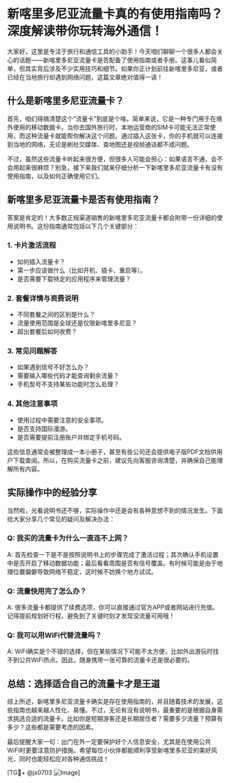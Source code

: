 # 新喀里多尼亚流量卡真的有使用指南吗？深度解读带你玩转海外通信！

大家好，这里是专注于旅行和通信工具的小助手！今天咱们聊聊一个很多人都会关心的话题——新喀里多尼亚流量卡是否配备了使用指南或者手册。这事儿看似简单，但其实背后涉及不少实用技巧和细节。如果你正计划前往新喀里多尼亚，或者已经在当地旅行却遇到网络问题，这篇文章绝对值得一读！

## 什么是新喀里多尼亚流量卡？

首先，咱们得搞清楚这个“流量卡”到底是个啥。简单来说，它是一种专门用于在境外使用的移动数据卡。当你去国外旅行时，本地运营商的SIM卡可能无法正常使用，而这种流量卡就能帮你解决这个问题。通过插入这张卡，你的手机就可以连接到当地的网络，无论是刷社交媒体、查地图还是视频通话都不成问题。

不过，虽然这些流量卡听起来很方便，但很多人可能会担心：如果语言不通，会不会用起来很麻烦？别急，接下来我们就来仔细分析一下新喀里多尼亚流量卡有没有使用指南，以及如何正确使用它们。

## 新喀里多尼亚流量卡是否有使用指南？

答案是肯定的！大多数正规渠道销售的新喀里多尼亚流量卡都会附带一份详细的使用说明书。这份指南通常包括以下几个关键部分：

### 1. **卡片激活流程**
   - 如何插入流量卡？
   - 第一步应该做什么（比如开机、插卡、重启等）。
   - 是否需要下载特定的应用程序来管理流量？

### 2. **套餐详情与资费说明**
   - 不同套餐之间的区别是什么？
   - 流量使用范围是全球还是仅限新喀里多尼亚？
   - 超出套餐后如何收费？

### 3. **常见问题解答**
   - 如果遇到信号不好怎么办？
   - 需要输入哪些代码才能查询剩余流量？
   - 手机型号不支持某些功能时怎么处理？

### 4. **其他注意事项**
   - 使用过程中需要注意的安全事项。
   - 是否支持国际漫游。
   - 是否需要提前注册账户并绑定手机号码。

这些信息通常会被整理成一本小册子，甚至有些公司还会提供电子版PDF文档供用户下载查阅。所以，在购买流量卡之前，建议先向客服咨询清楚，并确保自己能理解所有内容。

## 实际操作中的经验分享

当然啦，光看说明书还不够，实际操作中还是会有各种意想不到的情况发生。下面给大家分享几个常见的疑问及解决办法：

### Q: 我买的流量卡为什么一直连不上网？
A: 首先检查一下是不是按照说明书上的步骤完成了激活过程；其次确认手机设置中是否开启了移动数据功能；最后看看周围是否有信号覆盖。有时候可能是由于地理位置偏僻导致网络不稳定，这时候不妨换个地方试试。

### Q: 流量快用完了怎么办？
A: 很多流量卡都提供了续费选项，你可以直接通过官方APP或者网站进行充值。记得提前规划好行程，避免到了关键时刻才发现没流量可用哦！

### Q: 我可以用WiFi代替流量吗？
A: WiFi确实是个不错的选择，但在某些情况下可能不太方便，比如外出游玩时找不到公共WiFi热点。因此，随身携带一张可靠的流量卡还是很必要的。

## 总结：选择适合自己的流量卡才是王道

综上所述，新喀里多尼亚流量卡确实是存在使用指南的，并且随着技术的发展，这些指南也越来越人性化、易懂。不过，无论有没有说明书，最重要的是根据自身需求挑选合适的流量卡。比如你是短期游客还是长期居住者？需要多少流量？预算有多少？这些都是需要考虑的因素。

最后提醒大家一句：出门在外一定要保护好个人信息安全，尤其是在使用公共WiFi时更要注意防护措施。希望每位小伙伴都能顺利享受新喀里多尼亚的美好风光，同时也能轻松应对各种通信挑战！

[TG💪+ @jx0703 ![Image](https://github.com/user-attachments/assets/dbca1d08-cadb-493c-b0ec-ad6f7a83f270)]
